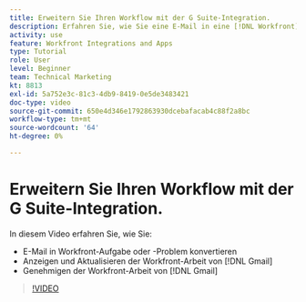 ```yaml
---
title: Erweitern Sie Ihren Workflow mit der G Suite-Integration.
description: Erfahren Sie, wie Sie eine E-Mail in eine [!DNL Workfront] Aufgabe oder Problem, Ansicht und Aktualisierung [!DNL Workfront] von Gmail arbeiten und genehmigen [!DNL Workfront] Arbeit von Gmail.
activity: use
feature: Workfront Integrations and Apps
type: Tutorial
role: User
level: Beginner
team: Technical Marketing
kt: 8813
exl-id: 5a752e3c-81c3-4db9-8419-0e5de3483421
doc-type: video
source-git-commit: 650e4d346e1792863930dcebafacab4c88f2a8bc
workflow-type: tm+mt
source-wordcount: '64'
ht-degree: 0%

---
```


# Erweitern Sie Ihren Workflow mit der G Suite-Integration.

In diesem Video erfahren Sie, wie Sie:

* E-Mail in Workfront-Aufgabe oder -Problem konvertieren
* Anzeigen und Aktualisieren der Workfront-Arbeit von [!DNL Gmail]
* Genehmigen der Workfront-Arbeit von [!DNL Gmail]

>[!VIDEO](https://video.tv.adobe.com/v/335114/?quality=12&learn=on)
